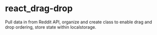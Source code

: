 # react_drag-drop
Pull data in from Reddit API, organize and create class to enable drag and drop ordering, store state within localstorage.
